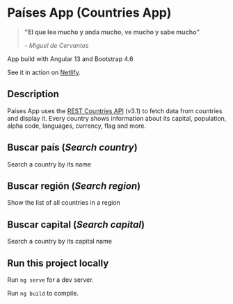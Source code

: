 # Países App (Countries App)

> **"El que lee mucho y anda mucho, ve mucho y sabe mucho"**
>
> *- Miguel de Cervantes*

App build with Angular 13 and Bootstrap 4.6

See it in action on [Netlify](https://shimmering-empanada-ee5c67.netlify.app).

## Description

Países App uses the [REST Countries API](https://restcountries.com) (v3.1) to fetch data from countries and display it. Every country shows information about its capital, population, alpha code, languages, currency, flag and more.

## Buscar país (*Search country*)

Search a country by its name

## Buscar región (*Search region*)

Show the list of all countries in a region

## Buscar capital (*Search capital*)

Search a country by its capital name

## Run this project locally

Run `ng serve` for a dev server.

Run `ng build` to compile.
